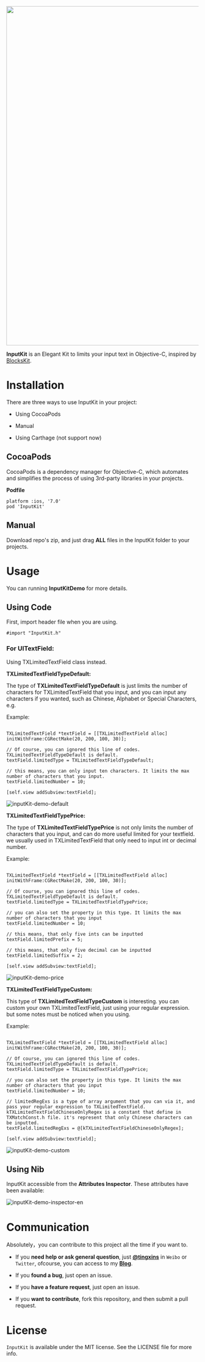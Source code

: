 <p align="center">
<img src="http://image.tingxins.cn/InputKit/InputKit-logo.png" width=888/>
</p>

**InputKit** is an Elegant Kit to limits your input text in Objective-C, inspired by [BlocksKit](https://github.com/zwaldowski/BlocksKit).

# Installation

There are three ways to use InputKit in your project:

* Using CocoaPods

* Manual

* Using Carthage (not support now)

## CocoaPods
    
CocoaPods is a dependency manager for Objective-C, which automates and simplifies the process of using 3rd-party libraries in your projects. 

**Podfile**

    platform :ios, '7.0'
    pod 'InputKit'

## Manual

Download repo's zip, and just drag **ALL** files in the InputKit folder to your projects.
    
# Usage 

You can running **InputKitDemo** for more details.

## Using Code

First, import header file when you are using.
    
    #import "InputKit.h"
    
### For UITextField:

Using TXLimitedTextField class instead.

**TXLimitedTextFieldTypeDefault:**

The type of **TXLimitedTextFieldTypeDefault** is just limits the number of characters for TXLimitedTextField that you input, and you can input any characters if you wanted, such as Chinese, Alphabet or Special Characters, e.g. 

Example:

```

TXLimitedTextField *textField = [[TXLimitedTextField alloc] initWithFrame:CGRectMake(20, 200, 100, 30)];

// Of course, you can ignored this line of codes. TXLimitedTextFieldTypeDefault is default.
textField.limitedType = TXLimitedTextFieldTypeDefault;

// this means, you can only input ten characters. It limits the max number of characters that you input.
textField.limitedNumber = 10;

[self.view addSubview:textField];

```

![inputKit-demo-default](http://image.tingxins.cn/InputKit/inputKit-demo-default.gif)

**TXLimitedTextFieldTypePrice:**

The type of **TXLimitedTextFieldTypePrice** is not only limits the number of characters that you input, and can do more useful limited for your textfield. we usually used in TXLimitedTextField that only need to input int or decimal number. 

Example:

```

TXLimitedTextField *textField = [[TXLimitedTextField alloc] initWithFrame:CGRectMake(20, 200, 100, 30)];

// Of course, you can ignored this line of codes. TXLimitedTextFieldTypeDefault is default.
textField.limitedType = TXLimitedTextFieldTypePrice;

// you can also set the property in this type. It limits the max number of characters that you input
textField.limitedNumber = 10;

// this means, that only five ints can be inputted
textField.limitedPrefix = 5;

// this means, that only five decimal can be inputted
textField.limitedSuffix = 2;

[self.view addSubview:textField];

```

![inputKit-demo-price](http://image.tingxins.cn/InputKit/inputKit-demo-price.gif)

**TXLimitedTextFieldTypeCustom:**

This type of **TXLimitedTextFieldTypeCustom** is interesting. you can custom your own TXLimitedTextField, just using your regular expression. but some notes must be noticed when you using. 

Example:

```

TXLimitedTextField *textField = [[TXLimitedTextField alloc] initWithFrame:CGRectMake(20, 200, 100, 30)];

// Of course, you can ignored this line of codes. TXLimitedTextFieldTypeDefault is default.
textField.limitedType = TXLimitedTextFieldTypePrice;

// you can also set the property in this type. It limits the max number of characters that you input
textField.limitedNumber = 10;

// limitedRegExs is a type of array argument that you can via it, and pass your regular expression to TXLimitedTextField. kTXLimitedTextFieldChineseOnlyRegex is a constant that define in TXMatchConst.h file. it's represent that only Chinese characters can be inputted.
textField.limitedRegExs = @[kTXLimitedTextFieldChineseOnlyRegex];

[self.view addSubview:textField];

```

![inputKit-demo-custom](http://image.tingxins.cn/InputKit/inputKit-demo-custom.gif)

## Using Nib

InputKit accessible from the **Attributes Inspector**. These attributes have been available:

![inputKit-demo-inspector-en](http://image.tingxins.cn/InputKit/InputKit-demo-inspector-en.png)

# Communication

Absolutely，you can contribute to this project all the time if you want to.

- If you **need help or ask general question**, just [**@tingxins**](http://weibo.com/tingxins) in `Weibo` or `Twitter`, ofcourse, you can access to my [**Blog**](https://tingxins.com).

- If you **found a bug**, just open an issue.

- If you **have a feature request**, just open an issue.

- If you **want to contribute**, fork this repository, and then submit a pull request.

# License

`InputKit` is available under the MIT license. See the LICENSE file for more info.

